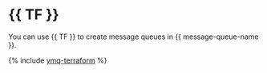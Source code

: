 # {{ TF }}

You can use {{ TF }} to create message queues in {{ message-queue-name }}.

{% include [ymq-terraform](../_includes_service/mq-terraform.md) %}